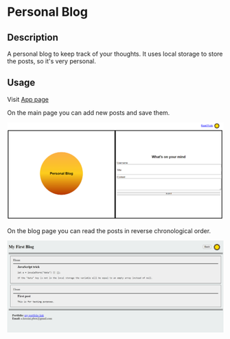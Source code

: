# Personal Blog

## Description

A personal blog to keep track of your thoughts. It uses local storage to store the posts, so it's very personal.

## Usage

Visit [App page](https://ehsanh2001.github.io/personal-blog/index.html)

On the main page you can add new posts and save them.

![web site main page](./assets/images/app_image1.png)

On the blog page you can read the posts in reverse chronological order.

![web site blog posts](./assets/images/app_image2.png)
